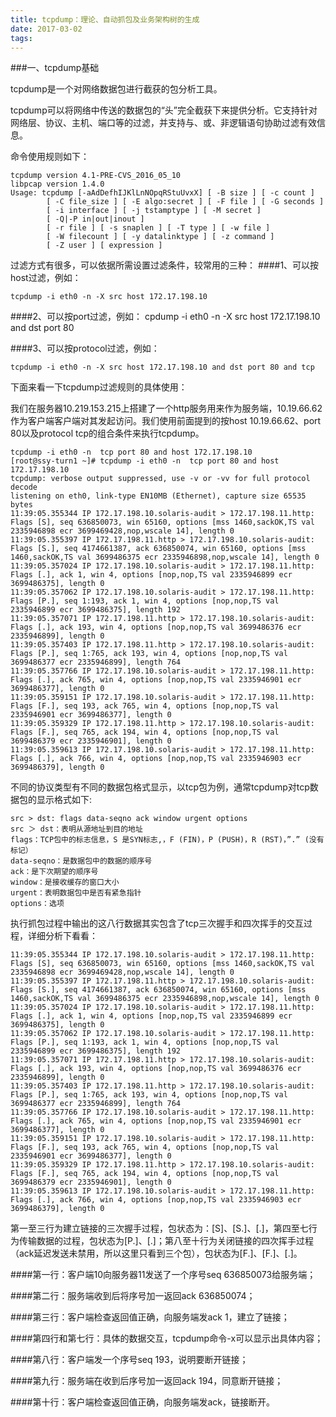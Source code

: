 ```yaml
---
title: tcpdump：理论、自动抓包及业务架构树的生成
date: 2017-03-02
tags:
---
```

###一、tcpdump基础

tcpdump是一个对网络数据包进行截获的包分析工具。

tcpdump可以将网络中传送的数据包的“头”完全截获下来提供分析。它支持针对网络层、协议、主机、端口等的过滤，并支持与、或、非逻辑语句协助过滤有效信息。
<!--more-->
命令使用规则如下：

    tcpdump version 4.1-PRE-CVS_2016_05_10
    libpcap version 1.4.0
    Usage: tcpdump [-aAdDefhIJKlLnNOpqRStuUvxX] [ -B size ] [ -c count ]
    		[ -C file_size ] [ -E algo:secret ] [ -F file ] [ -G seconds ]
    		[ -i interface ] [ -j tstamptype ] [ -M secret ]
    		[ -Q|-P in|out|inout ]
    		[ -r file ] [ -s snaplen ] [ -T type ] [ -w file ]
    		[ -W filecount ] [ -y datalinktype ] [ -z command ]
    		[ -Z user ] [ expression ]
    
过滤方式有很多，可以依据所需设置过滤条件，较常用的三种：
####1、可以按host过滤，例如：

    tcpdump -i eth0 -n -X src host 172.17.198.10
####2、可以按port过滤，例如：
    cpdump -i eth0 -n -X src host 172.17.198.10 and dst port 80

####3、可以按protocol过滤，例如：

    tcpdump -i eth0 -n -X src host 172.17.198.10 and dst port 80 and tcp
下面来看一下tcpdump过滤规则的具体使用：

我们在服务器10.219.153.215上搭建了一个http服务用来作为服务端，10.19.66.62作为客户端客户端对其发起访问。我们使用前面提到的按host 10.19.66.62、port 80以及protocol tcp的组合条件来执行tcpdump。

    tcpdump -i eth0 -n  tcp port 80 and host 172.17.198.10
    [root@ssy-turn1 ~]# tcpdump -i eth0 -n  tcp port 80 and host 172.17.198.10
    tcpdump: verbose output suppressed, use -v or -vv for full protocol decode
    listening on eth0, link-type EN10MB (Ethernet), capture size 65535 bytes
    11:39:05.355344 IP 172.17.198.10.solaris-audit > 172.17.198.11.http: Flags [S], seq 636850073, win 65160, options [mss 1460,sackOK,TS val 2335946898 ecr 3699469428,nop,wscale 14], length 0
    11:39:05.355397 IP 172.17.198.11.http > 172.17.198.10.solaris-audit: Flags [S.], seq 4174661387, ack 636850074, win 65160, options [mss 1460,sackOK,TS val 3699486375 ecr 2335946898,nop,wscale 14], length 0
    11:39:05.357024 IP 172.17.198.10.solaris-audit > 172.17.198.11.http: Flags [.], ack 1, win 4, options [nop,nop,TS val 2335946899 ecr 3699486375], length 0
    11:39:05.357062 IP 172.17.198.10.solaris-audit > 172.17.198.11.http: Flags [P.], seq 1:193, ack 1, win 4, options [nop,nop,TS val 2335946899 ecr 3699486375], length 192
    11:39:05.357071 IP 172.17.198.11.http > 172.17.198.10.solaris-audit: Flags [.], ack 193, win 4, options [nop,nop,TS val 3699486376 ecr 2335946899], length 0
    11:39:05.357403 IP 172.17.198.11.http > 172.17.198.10.solaris-audit: Flags [P.], seq 1:765, ack 193, win 4, options [nop,nop,TS val 3699486377 ecr 2335946899], length 764
    11:39:05.357766 IP 172.17.198.10.solaris-audit > 172.17.198.11.http: Flags [.], ack 765, win 4, options [nop,nop,TS val 2335946901 ecr 3699486377], length 0
    11:39:05.359151 IP 172.17.198.10.solaris-audit > 172.17.198.11.http: Flags [F.], seq 193, ack 765, win 4, options [nop,nop,TS val 2335946901 ecr 3699486377], length 0
    11:39:05.359329 IP 172.17.198.11.http > 172.17.198.10.solaris-audit: Flags [F.], seq 765, ack 194, win 4, options [nop,nop,TS val 3699486379 ecr 2335946901], length 0
    11:39:05.359613 IP 172.17.198.10.solaris-audit > 172.17.198.11.http: Flags [.], ack 766, win 4, options [nop,nop,TS val 2335946903 ecr 3699486379], length 0
    
不同的协议类型有不同的数据包格式显示，以tcp包为例，通常tcpdump对tcp数据包的显示格式如下:

    src > dst: flags data-seqno ack window urgent options
    src ＞ dst：表明从源地址到目的地址
    flags：TCP包中的标志信息，S 是SYN标志,，F (FIN)，P (PUSH)，R (RST)，”.” (没有标记）
    data-seqno：是数据包中的数据的顺序号
    ack：是下次期望的顺序号
    window：是接收缓存的窗口大小
    urgent：表明数据包中是否有紧急指针
    options：选项
执行抓包过程中输出的这八行数据其实包含了tcp三次握手和四次挥手的交互过程，详细分析下看看：

    11:39:05.355344 IP 172.17.198.10.solaris-audit > 172.17.198.11.http: Flags [S], seq 636850073, win 65160, options [mss 1460,sackOK,TS val 2335946898 ecr 3699469428,nop,wscale 14], length 0
    11:39:05.355397 IP 172.17.198.11.http > 172.17.198.10.solaris-audit: Flags [S.], seq 4174661387, ack 636850074, win 65160, options [mss 1460,sackOK,TS val 3699486375 ecr 2335946898,nop,wscale 14], length 0
    11:39:05.357024 IP 172.17.198.10.solaris-audit > 172.17.198.11.http: Flags [.], ack 1, win 4, options [nop,nop,TS val 2335946899 ecr 3699486375], length 0
    11:39:05.357062 IP 172.17.198.10.solaris-audit > 172.17.198.11.http: Flags [P.], seq 1:193, ack 1, win 4, options [nop,nop,TS val 2335946899 ecr 3699486375], length 192
    11:39:05.357071 IP 172.17.198.11.http > 172.17.198.10.solaris-audit: Flags [.], ack 193, win 4, options [nop,nop,TS val 3699486376 ecr 2335946899], length 0
    11:39:05.357403 IP 172.17.198.11.http > 172.17.198.10.solaris-audit: Flags [P.], seq 1:765, ack 193, win 4, options [nop,nop,TS val 3699486377 ecr 2335946899], length 764
    11:39:05.357766 IP 172.17.198.10.solaris-audit > 172.17.198.11.http: Flags [.], ack 765, win 4, options [nop,nop,TS val 2335946901 ecr 3699486377], length 0
    11:39:05.359151 IP 172.17.198.10.solaris-audit > 172.17.198.11.http: Flags [F.], seq 193, ack 765, win 4, options [nop,nop,TS val 2335946901 ecr 3699486377], length 0
    11:39:05.359329 IP 172.17.198.11.http > 172.17.198.10.solaris-audit: Flags [F.], seq 765, ack 194, win 4, options [nop,nop,TS val 3699486379 ecr 2335946901], length 0
    11:39:05.359613 IP 172.17.198.10.solaris-audit > 172.17.198.11.http: Flags [.], ack 766, win 4, options [nop,nop,TS val 2335946903 ecr 3699486379], length 0
第一至三行为建立链接的三次握手过程，包状态为：[S]、[S.]、[.]，第四至七行为传输数据的过程，包状态为[P.]、[.]；第八至十行为关闭链接的四次挥手过程（ack延迟发送未禁用，所以这里只看到三个包），包状态为[F.]、[F.]、[.]。  

####第一行：客户端10向服务器11发送了一个序号seq 636850073给服务端；

####第二行：服务端收到后将序号加一返回ack 636850074；

####第三行：客户端检查返回值正确，向服务端发ack 1，建立了链接；

####第四行和第七行：具体的数据交互，tcpdump命令-x可以显示出具体内容；

####第八行：客户端发一个序号seq 193，说明要断开链接；

####第九行：服务端在收到后序号加一返回ack 194，同意断开链接；

####第十行：客户端检查返回值正确，向服务端发ack，链接断开。



